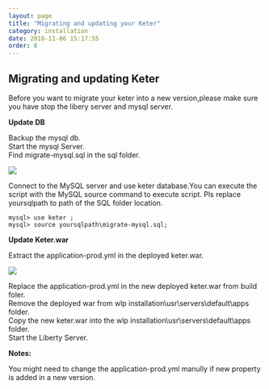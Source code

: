 ```yaml
---
layout: page
title: "Migrating and updating your Keter"
category: installation
date: 2018-11-06 15:17:55
order: 6
---
```


## Migrating and updating Keter

Before you want to migrate your keter into a new version,please make sure you have stop the libery server and mysql server.  

**Update DB** 

Backup the mysql db.  
Start the mysql Server.  
Find migrate-mysql.sql in the sql folder.    

![][mysqlmigration]   

Connect to the MySQL server and use keter database.You can execute the script with the MySQL source command to execute script. Pls replace yoursqlpath to path of the SQL folder location.      

``` 
mysql> use keter ;
mysql> source yoursqlpath\migrate-mysql.sql;
```  

**Update Keter.war**     

Extract the  application-prod.yml in the deployed keter.war.

![][yamlmigration] 

Replace the  application-prod.yml in the new deployed keter.war from build foler.     
Remove the deployed war from wlp installation\usr\servers\default\apps folder.     
Copy the new keter.war into the wlp installation\usr\servers\default\apps folder.    
Start the Liberty Server.  

**Notes:**   

You might need to change the application-prod.yml manully if new property is added in a new version.   

[yamlmigration]: ../images/install/yamlmigration.png
[mysqlmigration]: ../images/install/mysqlmigration.png
